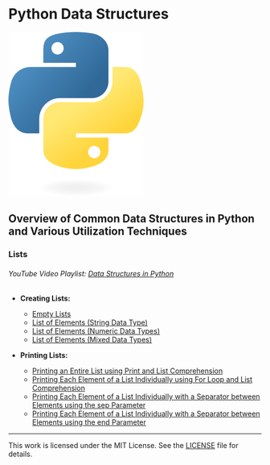 # Python Data Structures
![dspython](93F74F5C-B26D-4347-9F0D-79FE896B89C8.png)

## Overview of Common Data Structures in Python and Various Utilization Techniques

### Lists
###### YouTube Video Playlist: [Data Structures in Python](https://youtube.com/playlist?list=PLpJJEVLtpZo9csSa1VDJnKmLghzXSOwnZ&si=wwkGucVcJ7BsKnI1)

- **Creating Lists:**
   - [Empty Lists](https://github.com/huntscript/PythonDataStructures/blob/main/lists/part1/lst_empty_lists.py)
   - [List of Elements (String Data Type)](https://github.com/huntscript/PythonDataStructures/blob/main/lists/part1/lst_elements_strings.py)
   - [List of Elements (Numeric Data Types)](https://github.com/huntscript/PythonDataStructures/blob/main/lists/part1/lst_elements_numbers.py)
   - [List of Elements (Mixed Data Types)](https://github.com/huntscript/PythonDataStructures/blob/main/lists/part1/lst_elements_mixed.py)
      
- **Printing Lists:**
   - [Printing an Entire List using Print and List Comprehension](https://github.com/huntscript/PythonDataStructures/blob/main/lists/part2/printlists_print.py)
   - [Printing Each Element of a List Individually using For Loop and List Comprehension](https://github.com/huntscript/PythonDataStructures/blob/main/lists/part2/printlists_forloop_and_comprehension.py)
   - [Printing Each Element of a List Individually with a Separator between Elements using the sep Parameter](https://github.com/huntscript/PythonDataStructures/blob/main/lists/part2/printlists_sep_parameter.py)
   - [Printing Each Element of a List Individually with a Separator between Elements using the end Parameter](https://github.com/huntscript/PythonDataStructures/blob/main/lists/part2/printlists_end_parameter.py)

---

This work is licensed under the MIT License. See the [LICENSE](https://github.com/huntscript/PythonDataStructures/blob/main/LICENSE.txt) file for details.
